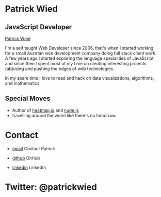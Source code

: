 Patrick Wied
=================

JavaScript Developer
--------------------

[Patrick Wied](../media/img/team/wied.jpg)

I'm a self taught Web Developer since 2006, that's when I started working for a small Austrian web development company doing full stack client work. A few years ago I started exploring the language specialities of JavaScript and since then I spent most of my time on creating interesting projects (ab)using and pushing the edges of web technologies.

In my spare time I love to read and hack on data visualizations, algorithms, and mathematics.

Special Moves
-------------

* Author of [heatmap.js](http://www.patrick-wied.at/static/heatmapjs/) and [nude.js](https://github.com/pa7/nude.js)
* travelling around the world like there's no tomorrow.

Contact
=======

* [email](/#contact-form)
  Contact Patrick

* [github](http://github.com/pa7)
  GitHub

* [linkedin](http://www.linkedin.com/in/patrickwied)
  LinkedIn

Twitter: @patrickwied
=================
